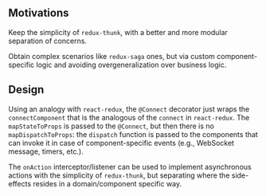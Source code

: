## Motivations

Keep the simplicity of `redux-thunk`, with a better and more modular separation of concerns.

Obtain complex scenarios like `redux-saga` ones, but via custom component-specific logic and avoiding overgeneralization over business logic.

## Design

Using an analogy with `react-redux`, the `@Connect` decorator just wraps the `connectComponent` that is the analogous of the `connect` in `react-redux`. The `mapStateToProps` is passed to the `@Connect`, but then there is no `mapDispatchToProps`: the `dispatch` function is passed to the components that can invoke it in case of component-specific events (e.g., WebSocket message, timers, etc.).

The `onAction` interceptor/listener can be used to implement asynchronous actions with the simplicity of `redux-thunk`, but separating where the side-effects resides in a domain/component specific way.
